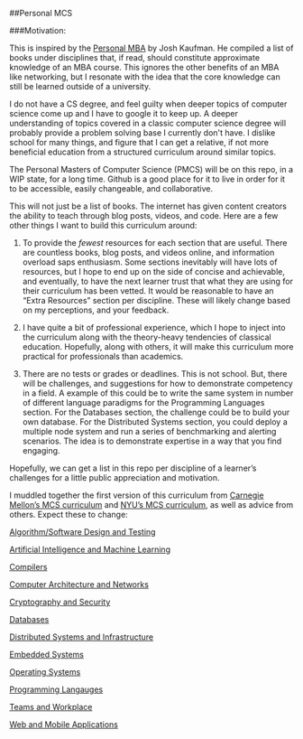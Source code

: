 ##Personal MCS

###Motivation:

This is inspired by the [Personal MBA](http://personalmba.com/best-business-books/) by Josh Kaufman.  He compiled a list of books under disciplines that, if read, should constitute approximate knowledge of an MBA course.  This ignores the other benefits of an MBA like networking, but I resonate with the idea that the core knowledge can still be learned outside of a university.

I do not have a CS degree, and feel guilty when deeper topics of computer science come up and I have to google it to keep up.  A deeper understanding of topics covered in a classic computer science degree will probably provide a problem solving base I currently don't have.  I dislike school for many things, and figure that I can get a relative, if not more beneficial education from a structured curriculum around similar topics.

The Personal Masters of Computer Science (PMCS) will be on this repo, in a WIP state, for a long time.  Github is a good place for it to live in order for it to be accessible, easily changeable, and collaborative.

This will not just be a list of books.  The internet has given content creators the ability to teach through blog posts, videos, and code.  Here are a few other things I want to build this curriculum around:

1. To provide the *fewest* resources for each section that are useful.  There are countless books, blog posts, and videos online, and information overload saps enthusiasm.  Some sections inevitably will have lots of resources, but I hope to end up on the side of concise and achievable, and eventually, to have the next learner trust that what they are using for their curriculum has been vetted.  It would be reasonable to have an “Extra Resources” section per discipline.  These will likely change based on my perceptions, and your feedback.
 
2. I have quite a bit of professional experience, which I hope to inject into the curriculum along with the theory-heavy tendencies of classical education.  Hopefully, along with others, it will make this curriculum more practical for professionals than academics.

3. There are no tests or grades or deadlines.  This is not school.  But, there will be challenges, and suggestions for how to demonstrate competency in a field.  A example of this could be to write the same system in number of different language paradigms for the Programming Languages section.  For the Databases section, the challenge could be to build your own database.  For the Distributed Systems section, you could deploy a multiple node system and run a series of benchmarking and alerting scenarios.  The idea is to demonstrate expertise in a way that you find engaging.

Hopefully, we can get a list in this repo per discipline of a learner’s challenges for a little public appreciation and motivation.

I muddled together the first version of this curriculum from [Carnegie Mellon’s MCS curriculum](http://www.csd.cs.cmu.edu/education/master/curriculum.html) and [NYU’s MCS curriculum](http://engineering.nyu.edu/academics/programs/computer-science-ms/curriculum), as well as advice from others.  Expect these to change:


[Algorithm/Software Design and Testing]()

[Artificial Intelligence and Machine Learning]()

[Compilers]()

[Computer Architecture and Networks]()

[Cryptography and Security]()

[Databases]()

[Distributed Systems and Infrastructure]()

[Embedded Systems]()

[Operating Systems]()

[Programming Langauges]()

[Teams and Workplace]()

[Web and Mobile Applications]()

